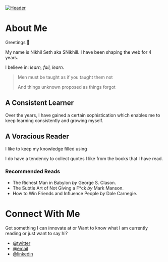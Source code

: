 [![Header](https://www.datocms-assets.com/48735/1622754889-githubbanner.png)](https://snikhill.tech)

# About Me

Greetings &#128075;

My name is Nikhil Seth aka SNikhill. I have been shaping the web for 4 years.

I believe in: _learn, fail, learn._

> Men must be taught as if you taught them not
>
> And things unknown proposed as things forgot

## A Consistent Learner

Over the years, I have gained a certain sophistication which enables me to keep
learning consistently and growing myself.

## A Voracious Reader

I like to keep my knowledge filled using

I do have a tendency to collect quotes I like from the books that I have read.

### Recommended Reads

-   The Richest Man in Babylon _by_ George S. Clason.
-   The Subtle Art of Not Giving a F\*ck _by_ Mark Manson.
-   How to Win Friends and Influence People _by_ Dale Carnegie.

# Connect With Me

Got something I can innovate at or Want to know what I am currently reading or
just want to say hi?

-   [@twitter](https://twitter.com/SethNikhill)
-   [@email](mailto:sethnikhil74@gmail.com)
-   [@linkedin](https://www.linkedin.com/in/snikhill)
